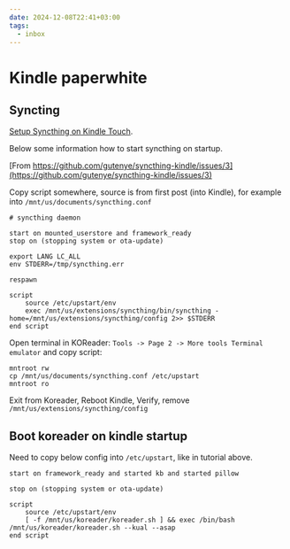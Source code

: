 ```yaml
---
date: 2024-12-08T22:41+03:00
tags:
  - inbox
---
```


# Kindle paperwhite

## Syncting

[Setup Syncthing on Kindle Touch](https://github.com/gutenye/syncthing-kindle).

Below some information how to start syncthing on startup.

[From https://github.com/gutenye/syncthing-kindle/issues/3](https://github.com/gutenye/syncthing-kindle/issues/3)

Copy script somewhere, source is from first post (into Kindle), for example into `/mnt/us/documents/syncthing.conf`
```
# syncthing daemon

start on mounted_userstore and framework_ready
stop on (stopping system or ota-update)

export LANG LC_ALL
env STDERR=/tmp/syncthing.err

respawn

script
    source /etc/upstart/env
    exec /mnt/us/extensions/syncthing/bin/syncthing -home=/mnt/us/extensions/syncthing/config 2>> $STDERR
end script
```

Open terminal in KOReader: `Tools -> Page 2 -> More tools Terminal emulator` and copy script:
```
mntroot rw
cp /mnt/us/documents/syncthing.conf /etc/upstart
mntroot ro
```

Exit from Koreader, Reboot Kindle, Verify, remove `/mnt/us/extensions/syncthing/config`

## Boot koreader on kindle startup

Need to copy below config into `/etc/upstart`, like in tutorial above.

```
start on framework_ready and started kb and started pillow

stop on (stopping system or ota-update)

script
    source /etc/upstart/env
    [ -f /mnt/us/koreader/koreader.sh ] && exec /bin/bash /mnt/us/koreader/koreader.sh --kual --asap
end script
```
